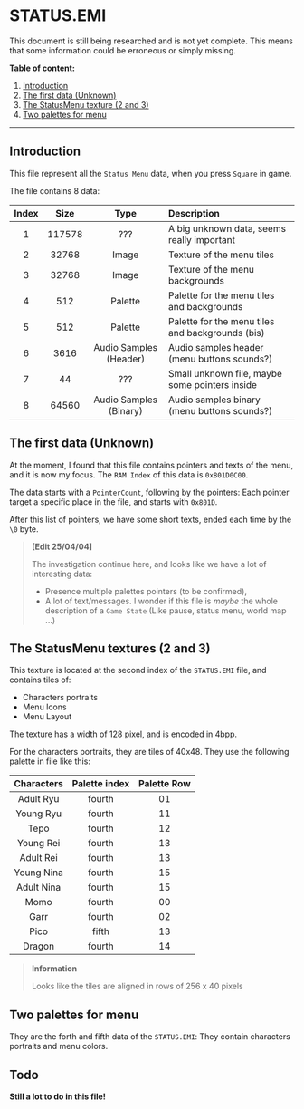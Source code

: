 # STATUS.EMI

<div class="warning">
This document is still being researched and is not yet complete. 
This means that some information could be erroneous or simply missing.
</div>

**Table of content:**
1. [Introduction](#introduction)
2. [The first data (Unknown)](#the-first-data-unknown)
3. [The StatusMenu texture (2 and 3)](#the-statusmenu-textures-2-and-3)
4. [Two palettes for menu](#two-palettes-for-menu)

-----------------------------------------------------------

## Introduction

This file represent all the `Status Menu` data, when you press `Square` in game.

The file contains 8 data:

| Index |  Size  |          Type          | Description                                      |
|:-----:|:------:|:----------------------:|:-------------------------------------------------|
|   1   | 117578 |          ???           | A big unknown data, seems really important       |
|   2   | 32768  |         Image          | Texture of the menu tiles                        |
|   3   | 32768  |         Image          | Texture of the menu backgrounds                  |
|   4   |  512   |        Palette         | Palette for the menu tiles and backgrounds       |
|   5   |  512   |        Palette         | Palette for the menu tiles and backgrounds (bis) |
|   6   |  3616  | Audio Samples (Header) | Audio samples header (menu buttons sounds?)      |
|   7   |   44   |          ???           | Small unknown file, maybe some pointers inside   |
|   8   | 64560  | Audio Samples (Binary) | Audio samples binary (menu buttons sounds?)      |

## The first data (Unknown)
At the moment, I found that this file contains pointers and texts of the menu, and it is now my focus.
The `RAM Index` of this data is `0x801D0C00`.

The data starts with a `PointerCount`, following by the pointers: Each pointer target a specific place in the file,
and starts with `0x801D`.

After this list of pointers, we have some short texts, ended each time by the `\0` byte.

> **[Edit 25/04/04]**
> 
> The investigation continue here, and looks like we have a lot of interesting data:
> - Presence multiple palettes pointers (to be confirmed),
> - A lot of text/messages.
> I wonder if this file is _maybe_ the whole description of a `Game State` (Like pause, status menu, world map ...)

## The StatusMenu textures (2 and 3)

This texture is located at the second index of the `STATUS.EMI` file, and contains tiles of:
- Characters portraits
- Menu Icons
- Menu Layout

The texture has a width of 128 pixel, and is encoded in 4bpp.

For the characters portraits, they are tiles of 40x48. 
They use the following palette in file like this:

| Characters | Palette index | Palette Row |
|:----------:|:-------------:|:-----------:|
| Adult Ryu  |    fourth     |     01      |
| Young Ryu  |    fourth     |     11      |
|    Tepo    |    fourth     |     12      |
| Young Rei  |    fourth     |     13      |
| Adult Rei  |    fourth     |     13      |
| Young Nina |    fourth     |     15      |
| Adult Nina |    fourth     |     15      |
|    Momo    |    fourth     |     00      |
|    Garr    |    fourth     |     02      |
|    Pico    |     fifth     |     13      |
|   Dragon   |    fourth     |     14      |

> **Information**
> 
> Looks like the tiles are aligned in rows of 256 x 40 pixels 


## Two palettes for menu
They are the forth and fifth data of the `STATUS.EMI`: They contain characters portraits and menu colors.

## Todo
**Still a lot to do in this file!**